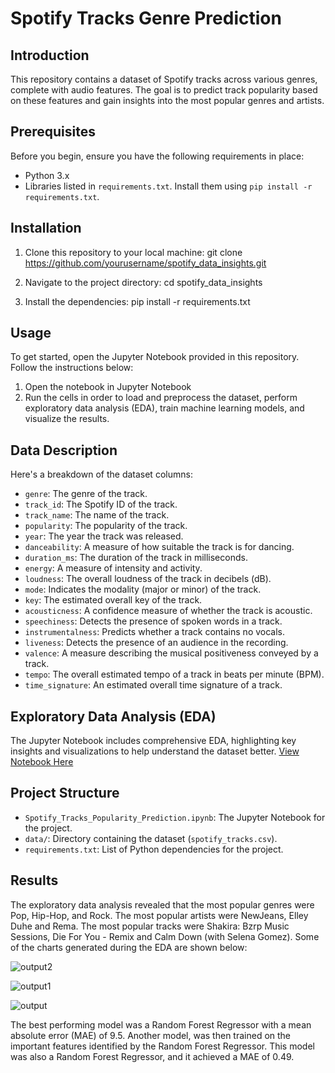 # Spotify Tracks Genre Prediction

## Introduction

This repository contains a dataset of Spotify tracks across various genres, complete with audio features. The goal is to predict track popularity based on these features and gain insights into the most popular genres and artists.

## Prerequisites

Before you begin, ensure you have the following requirements in place:

- Python 3.x
- Libraries listed in `requirements.txt`. Install them using `pip install -r requirements.txt`.

## Installation

1. Clone this repository to your local machine:
   git clone https://github.com/yourusername/spotify_data_insights.git

2. Navigate to the project directory:
   cd spotify_data_insights

3. Install the dependencies:
   pip install -r requirements.txt

## Usage

To get started, open the Jupyter Notebook provided in this repository. Follow the instructions below:

1. Open the notebook in Jupyter Notebook
2. Run the cells in order to load and preprocess the dataset, perform exploratory data analysis (EDA), train machine learning models, and visualize the results.

## Data Description

Here's a breakdown of the dataset columns:

- `genre`: The genre of the track.
- `track_id`: The Spotify ID of the track.
- `track_name`: The name of the track.
- `popularity`: The popularity of the track.
- `year`: The year the track was released.
- `danceability`: A measure of how suitable the track is for dancing.
- `duration_ms`: The duration of the track in milliseconds.
- `energy`: A measure of intensity and activity.
- `loudness`: The overall loudness of the track in decibels (dB).
- `mode`: Indicates the modality (major or minor) of the track.
- `key`: The estimated overall key of the track.
- `acousticness`: A confidence measure of whether the track is acoustic.
- `speechiness`: Detects the presence of spoken words in a track.
- `instrumentalness`: Predicts whether a track contains no vocals.
- `liveness`: Detects the presence of an audience in the recording.
- `valence`: A measure describing the musical positiveness conveyed by a track.
- `tempo`: The overall estimated tempo of a track in beats per minute (BPM).
- `time_signature`: An estimated overall time signature of a track.

## Exploratory Data Analysis (EDA)

The Jupyter Notebook includes comprehensive EDA, highlighting key insights and visualizations to help understand the dataset better. [View Notebook Here](https://nbviewer.org/github/Abstract-Dex/spotify_data_insights/blob/main/main.ipynb)

## Project Structure

- `Spotify_Tracks_Popularity_Prediction.ipynb`: The Jupyter Notebook for the project.
- `data/`: Directory containing the dataset (`spotify_tracks.csv`).
- `requirements.txt`: List of Python dependencies for the project.

## Results

The exploratory data analysis revealed that the most popular genres were Pop, Hip-Hop, and Rock. The most popular artists were NewJeans, Elley Duhe and Rema. The most popular tracks were Shakira: Bzrp Music Sessions, Die For You - Remix and Calm Down (with Selena Gomez).
Some of the charts generated during the EDA are shown below:

![output2](https://github.com/Abstract-Dex/spotify_data_insights/assets/90722648/cb84710a-fd7c-4a30-9bd2-1453558feb97)

![output1](https://github.com/Abstract-Dex/spotify_data_insights/assets/90722648/15f496b4-d3e2-4da6-8f72-143275ffc7a7)

![output](https://github.com/Abstract-Dex/spotify_data_insights/assets/90722648/a97aa1e8-5ef5-4e1e-83d4-515fe599d1fd)


The best performing model was a Random Forest Regressor with a mean absolute error (MAE) of 9.5. Another model, was then trained on the important features identified by the Random Forest Regressor. This model was also a Random Forest Regressor, and it achieved a MAE of 0.49.
